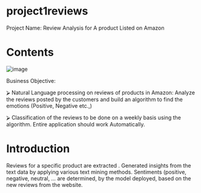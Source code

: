 # project1reviews

Project Name: Review Analysis for A product Listed on Amazon

# Contents

![image](https://user-images.githubusercontent.com/71720761/113471286-0cb3dd80-9479-11eb-856e-d8150a659451.png)

Business Objective:

⮚	Natural Language processing on reviews of products in Amazon: Analyze the reviews posted by the customers and build an algorithm to find the emotions (Positive, Negative etc.,)

⮚	Classification of the reviews to be done on a weekly basis using the algorithm. Entire application should work Automatically.




# Introduction

Reviews for a specific product are extracted . 
Generated  insights from the text data by applying various text mining methods. 
Sentiments (positive, negative, neutral, … are determined, by the model deployed, based on the new reviews from the website.  





